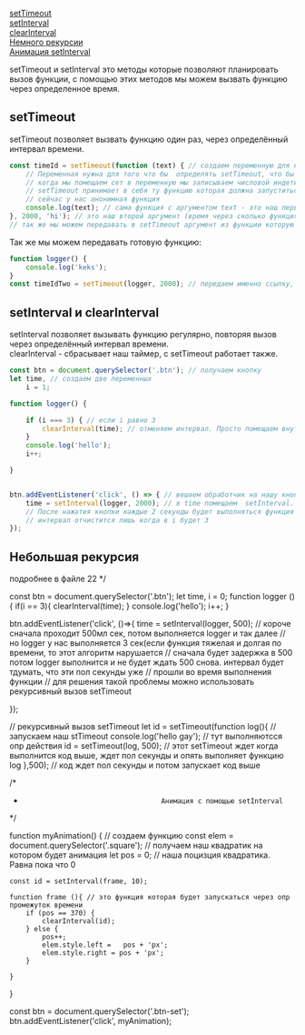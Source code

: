 [setTimeout]()<br>
[setInterval]()<br>
[clearInterval]()<br>
[Немного рекурсии]()<br>
[Анимация setInterval]()


setTimeout и setInterval это методы которые позволяют планировать вызов функции, с помощью этих методов мы можем вызвать функцию через определенное время.
## setTimeout
setTimeout позволяет вызвать функцию один раз, через определённый интервал времени.
```javaScript
const timeId = setTimeout(function (text) { // создаем переменную для нашего setTimeout.
    // Переменная нужна для того что бы  определять setTimeout, что бы в будущем мы могли бы его остановить.
    // когда мы помещаем сет в переменную мы записываем числовой индетификатор этого таймера 
    // setTimeout принимает в себя ту функцию которая должна запуститься через опр промежуток времени
    // сейчас у нас анонимная функция
    console.log(text); // сама функция с аргументом text - это наш первый аргумент.
}, 2000, 'hi'); // это наш второй аргумент (время через сколько функция выполнится) указывается в миллисекундах. 2000 - это 2 секунды.
// так же мы можем передавать в setTimeout аргумент из функции которую она выполняет (наш третий аргумент 'hi')
```
Так же мы можем передавать готовую функцию:
```javaScript
function logger() {
    console.log('keks');
}
const timeIdTwo = setTimeout(logger, 2000); // передаем именно ссылку, не вызываем !
```
## setInterval и clearInterval
setInterval позволяет вызывать функцию регулярно, повторяя вызов через определённый интервал времени.<br>
clearInterval - сбрасывает наш таймер, с setTimeout работает также. <br>
```javaScript
const btn = document.querySelector('.btn'); // получаем кнопку
let time, // создаем две переменных
    i = 1;

function logger() {

    if (i === 3) { // если i равно 3
        clearInterval(time); // отменяем интервал. Просто помещаем внутрь идентификатор.
    }
    console.log('hello');
    i++;

}


btn.addEventListener('click', () => { // вешаем обработчик на нашу кнопку
    time = setInterval(logger, 2000); // в time помещаем  setInterval.
    // После нажатия кнопки каждые 2 секунды будет выполняться функция logger без остановки.
    // интервал отчистится лишь когда в i будет 3
});
```
## Небольшая рекурсия
подробнее в файле 22
*/

const btn = document.querySelector('.btn');
let time,
i = 0;
function logger (){
    if(i == 3){
        clearInterval(time);
    }
    console.log('hello');
    i++;
}


btn.addEventListener('click', ()=>{
        time = setInterval(logger, 500); // короче сначала проходит 500мл сек, потом выполняется logger и так далее
        // но logger  у нас выполняется 3 сек(если функция тяжелая и долгая по времени, то этот алгоритм нарушается
        // сначала будет задержка в 500 потом logger выполнится и не будет ждать 500 снова. интервал будет тдумать, что эти пол секунды уже
        // прошли во время выполнения функции
        // для решения такой проблемы можно использовать рекурсивный вызов setTimeout
    
});

//                                              рекурсивный вызов setTimeout
let id  = setTimeout(function log(){ // запускаем наш stTimeout
    console.log('hello gay'); // тут выполняютсся опр действия
    id = setTimeout(log, 500); // этот setTimeout ждет когда выполнится код выше, ждет  пол секунды и опять выполняет функцию log
},500); // код ждет пол секунды и потом запускает код выше

/*
*                                       Анимация с помощью setInterval
 */

function myAnimation() { // создаем функцию
    const elem = document.querySelector('.square'); // получаем наш квадратик на котором будет анимация
    let pos = 0; // наша поцизция квадратика. Равна пока что 0

    const id = setInterval(frame, 10);

    function frame (){ // это функция которая будет запускаться через опр промежуток времени
        if (pos == 370) {
            clearInterval(id);
        } else {
            pos++;
            elem.style.left =   pos + 'px';
            elem.style.right = pos + 'px';
        }

    }
}    


const btn = document.querySelector('.btn-set');
btn.addEventListener('click', myAnimation);
